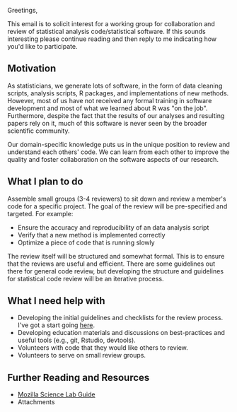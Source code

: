 Greetings, 

This email is to solicit interest for a working group for collaboration and review of statistical analysis code/statistical software. If this sounds interesting please continue reading and then reply to me indicating how you'd like to participate. 

Motivation
----------

As statisticians, we generate lots of software, in the form of data cleaning scripts, analysis scripts, R packages, and implementations of new methods. However, most of us have not received any formal training in software development and most of what we learned about R was "on the job". Furthermore, despite the fact that the results of our analyses and resulting papers rely on it, much of this software is never seen by the broader scientific community. 

Our domain-specific knowledge puts us in the unique position to review and understand each others' code. We can learn from each other to improve the quality and foster collaboration on the software aspects of our research. 

What I plan to do
------------------

Assemble small groups (3-4 reviewers) to sit down and review a member's code for a specific project. The goal of the review will be pre-specified and targeted. For example: 

- Ensure the accuracy and reproducibility of an data analysis script
- Verify that a new method is implemented correctly
- Optimize a piece of code that is running slowly 
	
The review itself will be structured and somewhat formal. This is to ensure that the reviews are useful and efficient. There are some guidelines out there for general code review, but developing the structure and guidelines for statistical code review will be an iterative process. 

What I need help with
---------------------

- Developing the initial guidelines and checklists for the review process. I've got a start going [here](http://github.com/sachsmc/stats-code-review). 
- Developing education materials and discussions on best-practices and useful tools (e.g., git, Rstudio, devtools).
- Volunteers with code that they would like others to review. 
- Volunteers to serve on small review groups. 

Further Reading and Resources
-----------------------------

- [Mozilla Science Lab Guide](https://mozillascience.github.io/codeReview/intro.html)
 - Attachments

